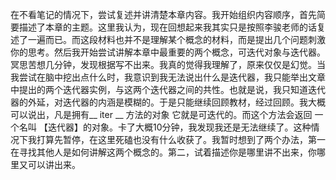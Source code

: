 

在不看笔记的情况下，尝试复述并讲清楚本章内容。我开始组织内容顺序，首先简要描述了本章的主题。这里我认为，现在回想起来我其实只是按照李骏老师的话复述了一遍而已。而这段材料也并不是理解某个概念的材料，而是提出几个问题刺激你的思考。然后我开始尝试讲解本章中最重要的两个概念，可迭代对象与迭代器。冥思苦想几分钟，发现根据写不出来。我真的觉得我理解了，原来仅仅是幻觉。当我尝试在脑中挖出点什么时，我意识到我无法说出什么是迭代器，我只能举出文章中提出的两个迭代器实例，与这两个迭代器之间的共性。也就是说，我只知道迭代器的外延，对迭代器的内涵是模糊的。于是只能继续回顾教材，经过回顾。我大概可以说出，凡是拥有__ iter __ 方法的对象 它就是可迭代的。而这个方法会返回 一个名叫 【迭代器】的对象。卡了大概10分钟，我发现我还是无法继续了。这种情况下我打算先暂停，在这里死磕也没有什么收获了。我暂时想到了两个办法，第一在寻找其他人是如何讲解这两个概念的。第二，试着描述你是哪里讲不出来，你哪里又可以讲出来。
